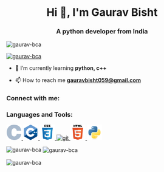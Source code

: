 <h1 align="center">Hi 👋, I'm Gaurav Bisht</h1>
<h3 align="center">A python developer from India</h3>

<p align="left"> <img src="https://komarev.com/ghpvc/?username=gaurav-bca&label=Profile%20views&color=0e75b6&style=flat" alt="gaurav-bca" /> </p>

<p align="left"> <a href="https://github.com/ryo-ma/github-profile-trophy"><img src="https://github-profile-trophy.vercel.app/?username=gaurav-bca" alt="gaurav-bca" /></a> </p>

- 🌱 I’m currently learning **python, c++**

- 📫 How to reach me **gauravbisht059@gmail.com**

<h3 align="left">Connect with me:</h3>
<p align="left">
</p>

<h3 align="left">Languages and Tools:</h3>
<p align="left"> <a href="https://www.cprogramming.com/" target="_blank" rel="noreferrer"> <img src="https://raw.githubusercontent.com/devicons/devicon/master/icons/c/c-original.svg" alt="c" width="40" height="40"/> </a> <a href="https://www.w3schools.com/cpp/" target="_blank" rel="noreferrer"> <img src="https://raw.githubusercontent.com/devicons/devicon/master/icons/cplusplus/cplusplus-original.svg" alt="cplusplus" width="40" height="40"/> </a> <a href="https://www.w3schools.com/css/" target="_blank" rel="noreferrer"> <img src="https://raw.githubusercontent.com/devicons/devicon/master/icons/css3/css3-original-wordmark.svg" alt="css3" width="40" height="40"/> </a> <a href="https://git-scm.com/" target="_blank" rel="noreferrer"> <img src="https://www.vectorlogo.zone/logos/git-scm/git-scm-icon.svg" alt="git" width="40" height="40"/> </a> <a href="https://www.w3.org/html/" target="_blank" rel="noreferrer"> <img src="https://raw.githubusercontent.com/devicons/devicon/master/icons/html5/html5-original-wordmark.svg" alt="html5" width="40" height="40"/> </a> <a href="https://www.python.org" target="_blank" rel="noreferrer"> <img src="https://raw.githubusercontent.com/devicons/devicon/master/icons/python/python-original.svg" alt="python" width="40" height="40"/> </a> </p>

<p><img align="left" src="https://github-readme-stats.vercel.app/api/top-langs?username=gaurav-bca&show_icons=true&locale=en&layout=compact" alt="gaurav-bca" /></p>

<p>&nbsp;<img align="center" src="https://github-readme-stats.vercel.app/api?username=gaurav-bca&show_icons=true&locale=en" alt="gaurav-bca" /></p>

<p><img align="center" src="https://github-readme-streak-stats.herokuapp.com/?user=gaurav-bca&" alt="gaurav-bca" /></p>
